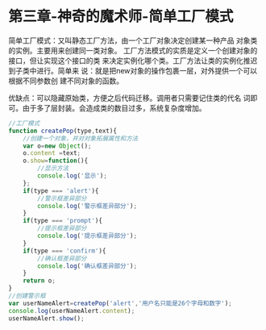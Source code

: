# 第三章-神奇的魔术师-简单工厂模式

简单工厂模式：又叫静态工厂方法，由一个工厂对象决定创建某一种产品
对象类的实例。主要用来创建同一类对象。
工厂方法模式的实质是定义一个创建对象的接口，但让实现这个接口的类
来决定实例化哪个类。工厂方法让类的实例化推迟到子类中进行。简单来
说：就是把new对象的操作包裹一层，对外提供一个可以根据不同参数创
建不同对象的函数。

优缺点：可以隐藏原始类，方便之后代码迁移。调用者只需要记住类的代名
词即可。由于多了层封装。会造成类的数目过多，系统复杂度增加。

```js
//工厂模式
function createPop(type,text){
    //创建一个对象，并对对象拓展属性和方法
    var o=new Object();
    o.content =text;
    o.show=function(){
        //显示方法
        console.log('显示');
    };
    if(type === 'alert'){
        //警示框差异部分
        console.log('警示框差异部分');
    }
    if(type === 'prompt'){
        //提示框差异部分
        console.log('提示框差异部分');
    }
    if(type === 'confirm'){
        //确认框差异部分
        console.log('确认框差异部分');
    }
    return o;
}
//创建警示框
var userNameAlert=createPop('alert','用户名只能是26个字母和数字');
console.log(userNameAlert.content);
userNameAlert.show();
```
